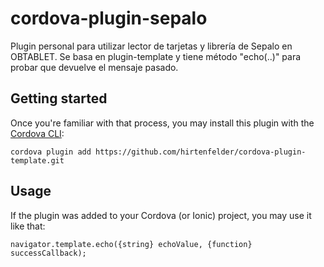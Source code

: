 ﻿# cordova-plugin-sepalo

Plugin personal para utilizar lector de tarjetas y librería de Sepalo en OBTABLET. Se basa en plugin-template y tiene método "echo(..)" para probar que devuelve el mensaje pasado.



## Getting started

Once you're familiar with that process, you may install this plugin with the [Cordova CLI](https://cordova.apache.org/docs/en/4.0.0/guide_cli_index.md.html):

```
cordova plugin add https://github.com/hirtenfelder/cordova-plugin-template.git
```

## Usage

If the plugin was added to your Cordova (or Ionic) project, you may use it like that:

```
navigator.template.echo({string} echoValue, {function} successCallback);
```